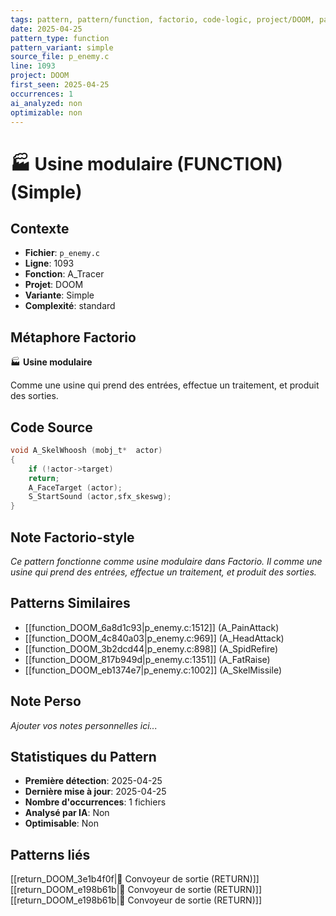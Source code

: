 ```yaml
---
tags: pattern, pattern/function, factorio, code-logic, project/DOOM, pattern/variant/simple
date: 2025-04-25
pattern_type: function
pattern_variant: simple
source_file: p_enemy.c
line: 1093
project: DOOM
first_seen: 2025-04-25
occurrences: 1
ai_analyzed: non
optimizable: non
---
```


# 🏭 Usine modulaire (FUNCTION) (Simple)

## Contexte
- **Fichier**: `p_enemy.c`
- **Ligne**: 1093
- **Fonction**: A_Tracer
- **Projet**: DOOM
- **Variante**: Simple
- **Complexité**: standard

## Métaphore Factorio
🏭 **Usine modulaire**

Comme une usine qui prend des entrées, effectue un traitement, et produit des sorties.

## Code Source
```c
void A_SkelWhoosh (mobj_t*	actor)
{
    if (!actor->target)
	return;
    A_FaceTarget (actor);
    S_StartSound (actor,sfx_skeswg);
}
```

## Note Factorio-style
*Ce pattern fonctionne comme usine modulaire dans Factorio. Il comme une usine qui prend des entrées, effectue un traitement, et produit des sorties.*

## Patterns Similaires
- [[function_DOOM_6a8d1c93|p_enemy.c:1512]] (A_PainAttack)
- [[function_DOOM_4c840a03|p_enemy.c:969]] (A_HeadAttack)
- [[function_DOOM_3b2dcd44|p_enemy.c:898]] (A_SpidRefire)
- [[function_DOOM_817b949d|p_enemy.c:1351]] (A_FatRaise)
- [[function_DOOM_eb1374e7|p_enemy.c:1002]] (A_SkelMissile)

## Note Perso
*Ajouter vos notes personnelles ici...*

## Statistiques du Pattern
- **Première détection**: 2025-04-25
- **Dernière mise à jour**: 2025-04-25
- **Nombre d'occurrences**: 1 fichiers
- **Analysé par IA**: Non
- **Optimisable**: Non

## Patterns liés
[[return_DOOM_3e1b4f0f|🚚 Convoyeur de sortie (RETURN)]]
[[return_DOOM_e198b61b|🚚 Convoyeur de sortie (RETURN)]]
[[return_DOOM_e198b61b|🚚 Convoyeur de sortie (RETURN)]]
